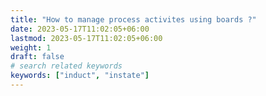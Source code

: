 ```yaml
---
title: "How to manage process activites using boards ?"
date: 2023-05-17T11:02:05+06:00
lastmod: 2023-05-17T11:02:05+06:00
weight: 1
draft: false
# search related keywords
keywords: ["induct", "instate"]
---
```


